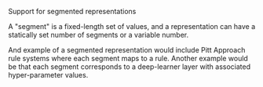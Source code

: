 Support for segmented representations

A "segment" is a fixed-length set of values, and a representation can have a 
statically set number of segments or a variable number.

And example of a segmented representation would include Pitt Approach rule 
systems where each segment maps to a rule.  Another example would be that
each segment corresponds to a deep-learner layer with associated hyper-parameter
values.